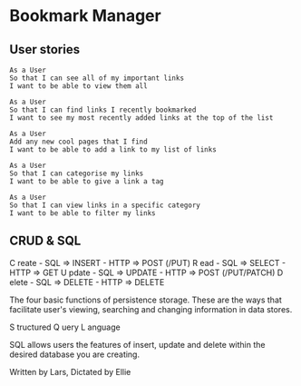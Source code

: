 # Bookmark Manager
## User stories

```
As a User
So that I can see all of my important links
I want to be able to view them all
```

```
As a User
So that I can find links I recently bookmarked
I want to see my most recently added links at the top of the list
```

```
As a User
Add any new cool pages that I find
I want to be able to add a link to my list of links
```

```
As a User
So that I can categorise my links
I want to be able to give a link a tag
```

```
As a User
So that I can view links in a specific category
I want to be able to filter my links
```

## CRUD & SQL

C reate - SQL => INSERT - HTTP => POST (/PUT)
R ead   - SQL => SELECT - HTTP => GET
U pdate - SQL => UPDATE - HTTP => POST (/PUT/PATCH)
D elete - SQL => DELETE - HTTP => DELETE

The four basic functions of persistence storage. These are the ways that
facilitate user's viewing, searching and changing information in data stores.

S tructured
Q uery
L anguage

SQL allows users the features of insert, update and delete within the desired
database you are creating.

Written by Lars, Dictated by Ellie
